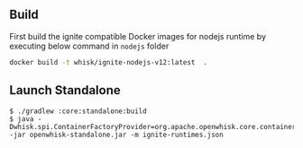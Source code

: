 <!--
#
# Licensed to the Apache Software Foundation (ASF) under one or more
# contributor license agreements.  See the NOTICE file distributed with
# this work for additional information regarding copyright ownership.
# The ASF licenses this file to You under the Apache License, Version 2.0
# (the "License"); you may not use this file except in compliance with
# the License.  You may obtain a copy of the License at
#
#     http://www.apache.org/licenses/LICENSE-2.0
#
# Unless required by applicable law or agreed to in writing, software
# distributed under the License is distributed on an "AS IS" BASIS,
# WITHOUT WARRANTIES OR CONDITIONS OF ANY KIND, either express or implied.
# See the License for the specific language governing permissions and
# limitations under the License.
#
-->

## Build

First build the ignite compatible Docker images for nodejs runtime by executing below command in `nodejs` folder

```bash
docker build -t whisk/ignite-nodejs-v12:latest  .
``` 

## Launch Standalone

```
$ ./gradlew :core:standalone:build
$ java -Dwhisk.spi.ContainerFactoryProvider=org.apache.openwhisk.core.containerpool.ignite.IgniteContainerFactoryProvider  -jar openwhisk-standalone.jar -m ignite-runtimes.json
```